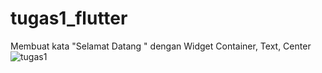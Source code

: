 # tugas1_flutter
Membuat kata "Selamat Datang " dengan Widget Container, Text, Center
![tugas1](image/tg1.png)
